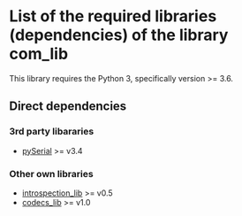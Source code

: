 # List of the required libraries (dependencies) of the library com_lib

This library  requires the Python 3, specifically version >= 3.6.

## Direct dependencies

### 3rd party libararies

* [pySerial](https://pypi.org/project/pyserial/) >= v3.4

### Other own libraries

* [introspection_lib](https://github.com/FooBarShebang/introspection_lib) >= v0.5
* [codecs_lib](https://github.com/FooBarShebang/codecs_lib) >= v1.0
